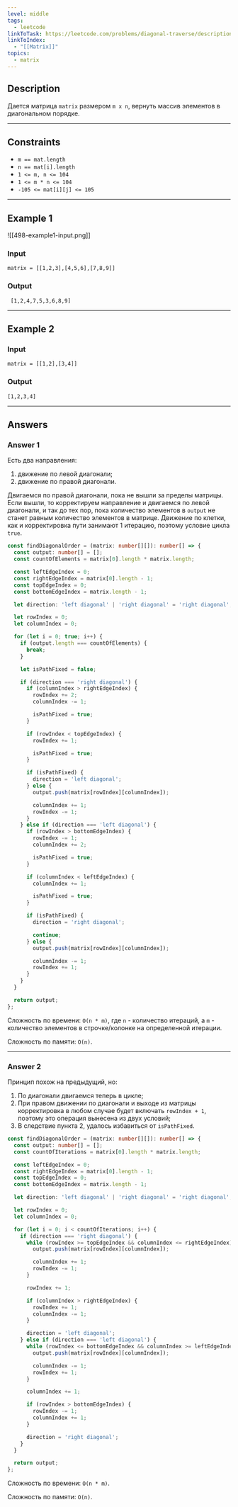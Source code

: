 ```yaml
---
level: middle
tags:
  - leetcode
linkToTask: https://leetcode.com/problems/diagonal-traverse/description/
linkToIndex:
  - "[[Matrix]]"
topics:
  - matrix
---
```

## Description

Дается матрица  `matrix` размером `m x n`, вернуть массив элементов в диагональном порядке.

---
## Constraints

- `m == mat.length`
- `n == mat[i].length`
- `1 <= m, n <= 104`
- `1 <= m * n <= 104`
- `-105 <= mat[i][j] <= 105`

---
## Example 1

![[498-example1-input.png]]
### Input

```
matrix = [[1,2,3],[4,5,6],[7,8,9]]
```
### Output

```
 [1,2,4,7,5,3,6,8,9]
```

---
## Example 2

### Input

```
matrix = [[1,2],[3,4]]
```
### Output

```
[1,2,3,4]
```

---
## Answers

### Answer 1

Есть два направления:
1. движение по левой диагонали;
2. движение по правой диагонали.

Двигаемся по правой диагонали, пока не вышли за пределы матрицы. Если вышли, то корректируем направление и двигаемся по левой диагонали, и так до тех пор, пока количество элементов в `output` не станет равным количество элементов в матрице. Движение по клетки, как и корректировка пути занимают 1 итерацию, поэтому условие цикла `true`.

```typescript
const findDiagonalOrder = (matrix: number[][]): number[] => {
  const output: number[] = [];
  const countOfElements = matrix[0].length * matrix.length;

  const leftEdgeIndex = 0;
  const rightEdgeIndex = matrix[0].length - 1;
  const topEdgeIndex = 0;
  const bottomEdgeIndex = matrix.length - 1;

  let direction: 'left diagonal' | 'right diagonal' = 'right diagonal';

  let rowIndex = 0;
  let columnIndex = 0;

  for (let i = 0; true; i++) {
    if (output.length === countOfElements) {
      break;
    }

    let isPathFixed = false;

    if (direction === 'right diagonal') {
      if (columnIndex > rightEdgeIndex) {
        rowIndex += 2;
        columnIndex -= 1;

        isPathFixed = true;
      }

      if (rowIndex < topEdgeIndex) {
        rowIndex += 1;

        isPathFixed = true;
      }

      if (isPathFixed) {
        direction = 'left diagonal';
      } else {
        output.push(matrix[rowIndex][columnIndex]);

        columnIndex += 1;
        rowIndex -= 1;
      }
    } else if (direction === 'left diagonal') {
      if (rowIndex > bottomEdgeIndex) {
        rowIndex -= 1;
        columnIndex += 2;

        isPathFixed = true;
      }

      if (columnIndex < leftEdgeIndex) {
        columnIndex += 1;

        isPathFixed = true;
      }

      if (isPathFixed) {
        direction = 'right diagonal';

        continue;
      } else {
        output.push(matrix[rowIndex][columnIndex]);

        columnIndex -= 1;
        rowIndex += 1;
      }
    }
  }

  return output;
};
```

Сложность по времени: `O(n * m)`, где `n` - количество итераций, а `m` - количество элементов в строчке/колонке на определенной итерации.

Сложность по памяти: `O(n)`.

---
### Answer 2

Принцип похож на предыдущий, но:
1. По диагонали двигаемся теперь в цикле;
2. При правом движении по диагонали и выходе из матрицы корректировка в любом случае будет включать `rowIndex + 1`, поэтому это операция вынесена из двух условий;
3. В следствие пункта 2, удалось избавиться от `isPathFixed`.

```typescript
const findDiagonalOrder = (matrix: number[][]): number[] => {
  const output: number[] = [];
  const countOfIterations = matrix[0].length * matrix.length;

  const leftEdgeIndex = 0;
  const rightEdgeIndex = matrix[0].length - 1;
  const topEdgeIndex = 0;
  const bottomEdgeIndex = matrix.length - 1;

  let direction: 'left diagonal' | 'right diagonal' = 'right diagonal';

  let rowIndex = 0;
  let columnIndex = 0;

  for (let i = 0; i < countOfIterations; i++) {
    if (direction === 'right diagonal') {
      while (rowIndex >= topEdgeIndex && columnIndex <= rightEdgeIndex) {
        output.push(matrix[rowIndex][columnIndex]);

        columnIndex += 1;
        rowIndex -= 1;
      }

      rowIndex += 1;

      if (columnIndex > rightEdgeIndex) {
        rowIndex += 1;
        columnIndex -= 1;
      }

      direction = 'left diagonal';
    } else if (direction === 'left diagonal') {
      while (rowIndex <= bottomEdgeIndex && columnIndex >= leftEdgeIndex) {
        output.push(matrix[rowIndex][columnIndex]);

        columnIndex -= 1;
        rowIndex += 1;
      }

      columnIndex += 1;

      if (rowIndex > bottomEdgeIndex) {
        rowIndex -= 1;
        columnIndex += 1;
      }

      direction = 'right diagonal';
    }
  }

  return output;
};
```

Сложность по времени: `O(n * m)`.

Сложность по памяти: `O(n)`.

